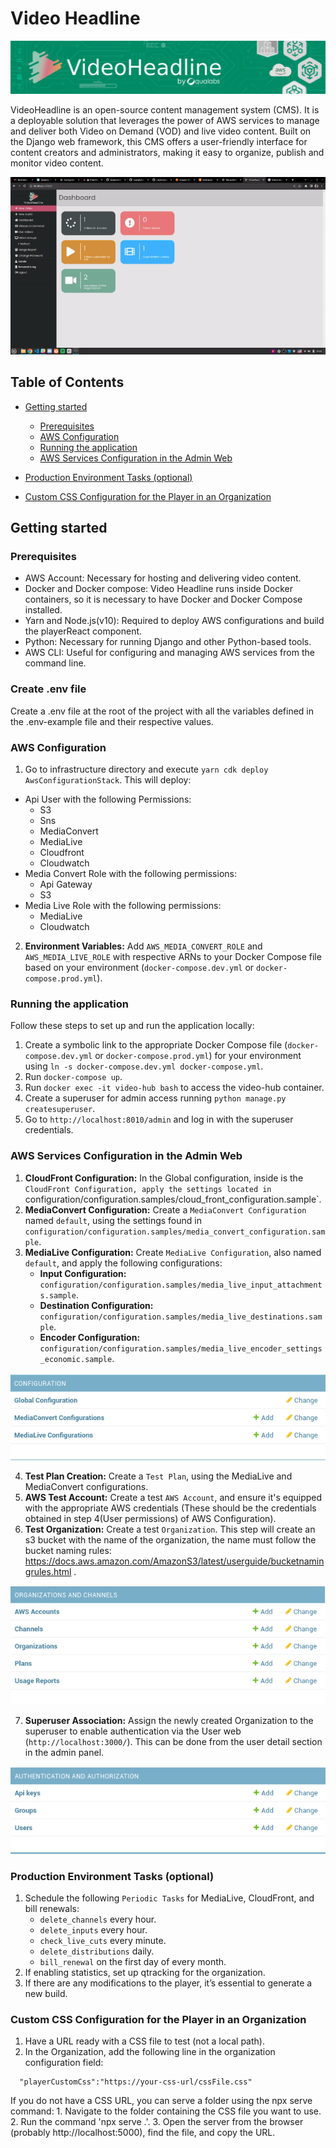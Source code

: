# Video Headline

![¡](docs/videoheadline_banner.jpg)

VideoHeadline is an open-source content management
system (CMS). It is a deployable solution that leverages the power of AWS services to manage and deliver both Video on Demand (VOD) and live video content. Built on the Django web framework, this CMS offers a user-friendly interface for content creators and administrators, making it easy to organize, publish and monitor video content.

![Browsing the App](docs/dashboard.gif)

## Table of Contents

- [Getting started](#getting-started)

  - [Prerequisites](#prerequisites)
  - [AWS Configuration](#AWS-configuration)
  - [Running the application](#running-the-application)

  * [AWS Services Configuration in the Admin Web](#aws-services-configurationiin-the-admin-web)
- [Production Environment Tasks (optional)](#production-environment-tasks)
- [Custom CSS Configuration for the Player in an Organization](#Custom-css-configuration-for-the-player-in-an-organization)

## Getting started

### Prerequisites

- AWS Account: Necessary for hosting and delivering video content.
- Docker and Docker compose: Video Headline runs inside Docker containers, so it is necessary to have Docker and Docker Compose installed.
- Yarn and Node.js(v10): Required to deploy AWS configurations and build the playerReact component.
- Python: Necessary for running Django and other Python-based tools.
- AWS CLI: Useful for configuring and managing AWS services from the command line.

### Create .env file

Create a .env file at the root of the project with all the variables defined in the .env-example file and their respective values.

### AWS Configuration

1. Go to infrastructure directory and execute `yarn cdk deploy AwsConfigurationStack`.
   This will deploy:

- Api User with the following Permissions:
  - S3
  - Sns
  - MediaConvert
  - MediaLive
  - Cloudfront
  - Cloudwatch
- Media Convert Role with the following permissions:
  - Api Gateway
  - S3
- Media Live Role with the following permissions:
  - MediaLive
  - Cloudwatch

2. **Environment Variables:** Add `AWS_MEDIA_CONVERT_ROLE` and `AWS_MEDIA_LIVE_ROLE` with respective ARNs to your Docker Compose file based on your environment (`docker-compose.dev.yml` or `docker-compose.prod.yml`).

### Running the application

Follow these steps to set up and run the application locally:

1. Create a symbolic link to the appropriate Docker Compose file (`docker-compose.dev.yml` or `docker-compose.prod.yml`) for your environment using `ln -s docker-compose.dev.yml docker-compose.yml`.
2. Run `docker-compose up`.
3. Run `docker exec -it video-hub bash` to access the video-hub container.
4. Create a superuser for admin access running `python manage.py createsuperuser`.
5. Go to `http://localhost:8010/admin` and log in with the superuser credentials.

### AWS Services Configuration in the Admin Web

1. **CloudFront Configuration:** In the Global configuration, inside is the `CloudFront Configuration, apply the settings located in `configuration/configuration.samples/cloud_front_configuration.sample`.
2. **MediaConvert Configuration:** Create a `MediaConvert Configuration` named `default`, using the settings found in `configuration/configuration.samples/media_convert_configuration.sample`.
3. **MediaLive Configuration:** Create `MediaLive Configuration`, also named `default`, and apply the following configurations:
   - **Input Configuration:** `configuration/configuration.samples/media_live_input_attachments.sample`.
   - **Destination Configuration:** `configuration/configuration.samples/media_live_destinations.sample`.
   - **Encoder Configuration:** `configuration/configuration.samples/media_live_encoder_settings_economic.sample`.

![¡](docs/aws-services-configuration.png)

4. **Test Plan Creation:** Create a `Test Plan`, using the MediaLive and MediaConvert configurations.
5. **AWS Test Account:** Create a test `AWS Account`, and ensure it's equipped with the appropriate AWS credentials (These should be the credentials obtained in step 4(User permissions) of AWS Configuration).
6. **Test Organization:** Create a test `Organization`. This step will create an s3 bucket with the name of the organization, the name must follow the bucket naming rules: https://docs.aws.amazon.com/AmazonS3/latest/userguide/bucketnamingrules.html .

![¡](docs/orgs-and-channels.png)

7. **Superuser Association:** Assign the newly created Organization to the superuser to enable authentication via the User web (`http://localhost:3000/`). This can be done from the user detail section in the admin panel.

![¡](docs/auth.png)

### Production Environment Tasks (optional)

1. Schedule the following `Periodic Tasks` for MediaLive, CloudFront, and bill renewals:
   - `delete_channels` every hour.
   - `delete_inputs` every hour.
   - `check_live_cuts` every minute.
   - `delete_distributions` daily.
   - `bill_renewal` on the first day of every month.
2. If enabling statistics, set up qtracking for the organization.
3. If there are any modifications to the player, it’s essential to generate a new build.

### Custom CSS Configuration for the Player in an Organization

1. Have a URL ready with a CSS file to test (not a local path).
2. In the Organization, add the following line in the organization configuration field:

```
  "playerCustomCss":"https://your-css-url/cssFile.css"
```

If you do not have a CSS URL, you can serve a folder using the npx serve command: 1. Navigate to the folder containing the CSS file you want to use. 2. Run the command 'npx serve .'. 3. Open the server from the browser (probably http://localhost:5000), find the file, and copy the URL.
